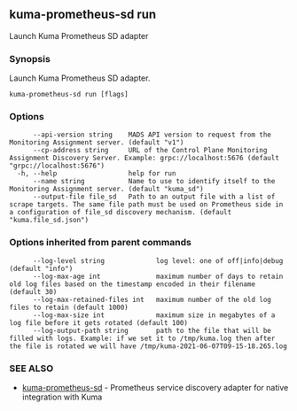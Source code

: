 ## kuma-prometheus-sd run

Launch Kuma Prometheus SD adapter

### Synopsis

Launch Kuma Prometheus SD adapter.

```
kuma-prometheus-sd run [flags]
```

### Options

```
      --api-version string    MADS API version to request from the Monitoring Assignment server. (default "v1")
      --cp-address string     URL of the Control Plane Monitoring Assignment Discovery Server. Example: grpc://localhost:5676 (default "grpc://localhost:5676")
  -h, --help                  help for run
      --name string           Name to use to identify itself to the Monitoring Assignment server. (default "kuma_sd")
      --output-file file_sd   Path to an output file with a list of scrape targets. The same file path must be used on Prometheus side in a configuration of file_sd discovery mechanism. (default "kuma.file_sd.json")
```

### Options inherited from parent commands

```
      --log-level string             log level: one of off|info|debug (default "info")
      --log-max-age int              maximum number of days to retain old log files based on the timestamp encoded in their filename (default 30)
      --log-max-retained-files int   maximum number of the old log files to retain (default 1000)
      --log-max-size int             maximum size in megabytes of a log file before it gets rotated (default 100)
      --log-output-path string       path to the file that will be filled with logs. Example: if we set it to /tmp/kuma.log then after the file is rotated we will have /tmp/kuma-2021-06-07T09-15-18.265.log
```

### SEE ALSO

* [kuma-prometheus-sd](kuma-prometheus-sd.md)	 - Prometheus service discovery adapter for native integration with Kuma

